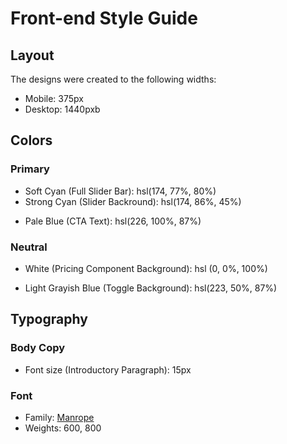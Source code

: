 # Front-end Style Guide

## Layout

The designs were created to the following widths:

- Mobile: 375px
- Desktop: 1440pxb

## Colors

### Primary

- Soft Cyan (Full Slider Bar): hsl(174, 77%, 80%)
- Strong Cyan (Slider Backround): hsl(174, 86%, 45%)
<!-- - Light Grayish Red (Discount Background): hsl(14, 92%, 95%) -->
<!-- - Light Red (Discount Text): hsl(15, 100%, 70%) -->
- Pale Blue (CTA Text): hsl(226, 100%, 87%)

### Neutral

- White (Pricing Component Background): hsl (0, 0%, 100%)
<!-- - Very Pale Blue (Main Background): hsl(230, 100%, 99%) -->
<!-- - Light Grayish Blue (Empty Slider Bar): hsl(224, 65%, 95%) -->
- Light Grayish Blue (Toggle Background): hsl(223, 50%, 87%)
<!-- - Grayish Blue (Text): hsl(225, 20%, 60%) -->
<!-- - Dark Desaturated Blue (Text & CTA Background): hsl(227, 35%, 25%) -->

## Typography

### Body Copy

- Font size (Introductory Paragraph): 15px

### Font

- Family: [Manrope](https://fonts.google.com/specimen/Manrope)
- Weights: 600, 800
